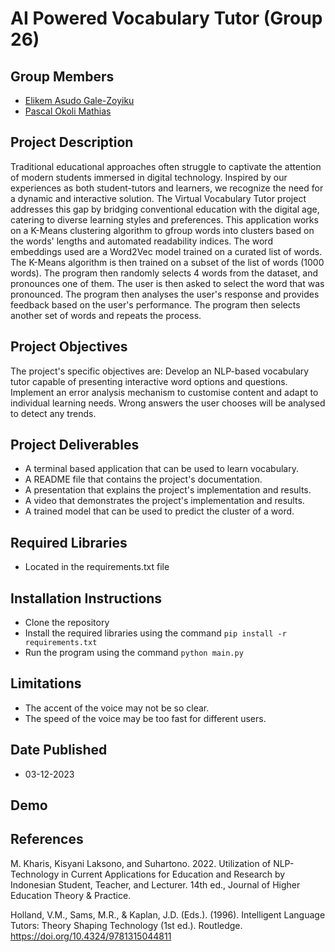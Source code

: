# AI Powered Vocabulary Tutor (Group 26)

## Group Members
* [Elikem Asudo Gale-Zoyiku](mailto:elikem.gale-zoyiku@ashesi.edu.gh)
* [Pascal Okoli Mathias](mailto:pascal.mathias@ashesi.edu.gh)

## Project Description
Traditional educational approaches often struggle to captivate the attention of modern students immersed in digital technology. Inspired by our experiences as both student-tutors and learners, we recognize the need for a dynamic and interactive solution. The Virtual Vocabulary Tutor project addresses this gap by bridging conventional education with the digital age, catering to diverse learning styles and preferences. This application works on a K-Means clustering algorithm to gfroup words into clusters based on the words' lengths and automated readability indices. The word embeddings used are a Word2Vec model trained on a curated list of words. The K-Means algorithm is then trained on a subset of the list of words (1000 words). The program then randomly selects 4 words from the dataset, and pronounces one of them. The user is then asked to select the word that was pronounced. The program then analyses the user's response and provides feedback based on the user's performance. The program then selects another set of words and repeats the process.

## Project Objectives
The project's specific objectives are:
Develop an NLP-based vocabulary tutor capable of presenting interactive word options and questions.
Implement an error analysis mechanism to customise content and adapt to individual learning needs. Wrong answers the user chooses will be analysed to detect any trends.


## Project Deliverables
- A terminal based application that can be used to learn vocabulary.
- A README file that contains the project's documentation.
- A presentation that explains the project's implementation and results.
- A video that demonstrates the project's implementation and results.
- A trained model that can be used to predict the cluster of a word.

## Required Libraries
- Located in the requirements.txt file

## Installation Instructions
- Clone the repository
- Install the required libraries using the command `pip install -r requirements.txt`
- Run the program using the command `python main.py`

## Limitations
- The accent of the voice may not be so clear.
- The speed of the voice may be too fast for different users.


## Date Published
- 03-12-2023

## Demo

## References
M. Kharis, Kisyani Laksono, and Suhartono. 2022. Utilization of NLP-Technology in Current Applications for Education and Research by Indonesian Student, Teacher, and Lecturer. 14th ed., Journal of Higher Education Theory &amp; Practice.

Holland, V.M., Sams, M.R., & Kaplan, J.D. (Eds.). (1996). Intelligent Language Tutors: Theory Shaping Technology (1st ed.). Routledge. https://doi.org/10.4324/9781315044811